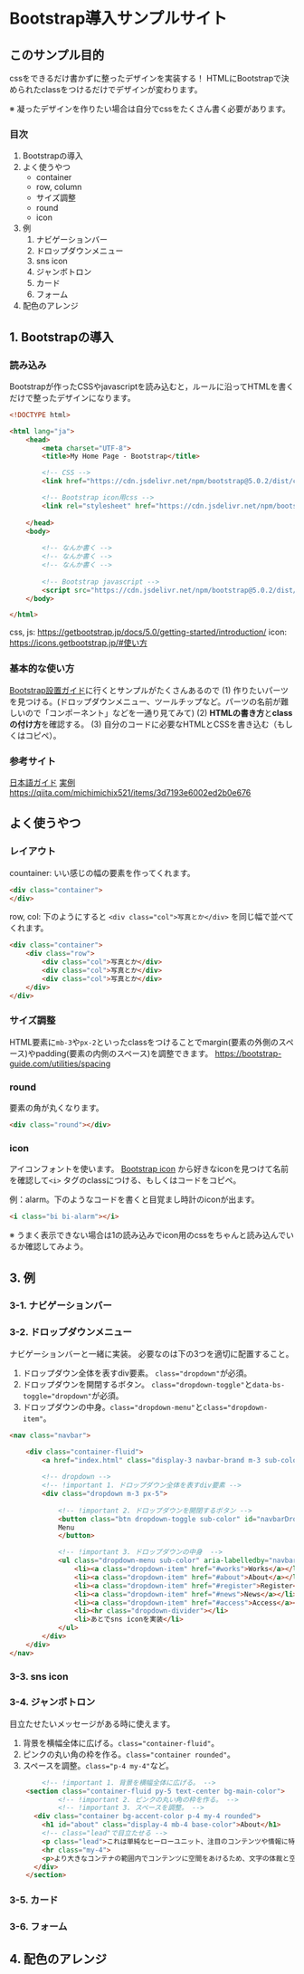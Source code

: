 # Bootstrap導入サンプルサイト
## このサンプル目的
cssをできるだけ書かずに整ったデザインを実装する！
HTMLにBootstrapで決められたclassをつけるだけでデザインが変わります。

※ 凝ったデザインを作りたい場合は自分でcssをたくさん書く必要があります。

### 目次
1.  Bootstrapの導入
2. よく使うやつ
	- container
	- row, column
	- サイズ調整
	- round
	- icon
3. 例
	1. ナビゲーションバー
	2. ドロップダウンメニュー
	3. sns icon
	4. ジャンボトロン
	5. カード
	6. フォーム
4. 配色のアレンジ
 
## 1. Bootstrapの導入
### 読み込み
Bootstrapが作ったCSSやjavascriptを読み込むと，ルールに沿ってHTMLを書くだけで整ったデザインになります。

```html
<!DOCTYPE html>

<html lang="ja">
	<head>
		<meta charset="UTF-8">
		<title>My Home Page - Bootstrap</title>

		<!-- CSS -->
		<link href="https://cdn.jsdelivr.net/npm/bootstrap@5.0.2/dist/css/bootstrap.min.css" rel="stylesheet" integrity="sha384-EVSTQN3/azprG1Anm3QDgpJLIm9Nao0Yz1ztcQTwFspd3yD65VohhpuuCOmLASjC" crossorigin="anonymous">

		<!-- Bootstrap icon用css -->
		<link rel="stylesheet" href="https://cdn.jsdelivr.net/npm/bootstrap-icons@1.8.0/font/bootstrap-icons.css">
	
	</head>
	<body>
	
		<!-- なんか書く -->
		<!-- なんか書く -->
		<!-- なんか書く -->
		
		<!-- Bootstrap javascript -->
		<script src="https://cdn.jsdelivr.net/npm/bootstrap@5.0.2/dist/js/bootstrap.bundle.min.js" integrity="sha384-MrcW6ZMFYlzcLA8Nl+NtUVF0sA7MsXsP1UyJoMp4YLEuNSfAP+JcXn/tWtIaxVXM" crossorigin="anonymous"></script>
	</body>

</html>
```

css, js: https://getbootstrap.jp/docs/5.0/getting-started/introduction/
icon: https://icons.getbootstrap.jp/#使い方

### 基本的な使い方
[Bootstrap設置ガイド](https://bootstrap-guide.com/)に行くとサンプルがたくさんあるので
(1) 作りたいパーツを見つける。(ドロップダウンメニュー、ツールチップなど。パーツの名前が難しいので「コンポーネント」などを一通り見てみて)
(2) **HTMLの書き方**と**classの付け方**を確認する。
(3) 自分のコードに必要なHTMLとCSSを書き込む（もしくはコピペ）。

### 参考サイト
[日本語ガイド](https://bootstrap-guide.com/)
[実例]( https://bootstrap-guide.com/example)
https://qiita.com/michimichix521/items/3d7193e6002ed2b0e676

## よく使うやつ
### レイアウト
countainer: いい感じの幅の要素を作ってくれます。
```html
<div class="container">
</div>
```

row, col: 下のようにすると `<div class="col">写真とか</div>` を同じ幅で並べてくれます。
```html
<div class="container">
	<div class="row">
		<div class="col">写真とか</div>
		<div class="col">写真とか</div>
		<div class="col">写真とか</div>
	</div>
</div>
```

### サイズ調整
HTML要素に`mb-3`や`px-2`といったclassをつけることでmargin(要素の外側のスペース)やpadding(要素の内側のスペース)を調整できます。
https://bootstrap-guide.com/utilities/spacing

### round
要素の角が丸くなります。
```html
<div class="round"></div>
```

### icon
アイコンフォントを使います。
[Bootstrap icon](https://icons.getbootstrap.jp) から好きなiconを見つけて名前を確認して`<i>` タグのclassにつける、もしくはコードをコピペ。

例：alarm。下のようなコードを書くと目覚まし時計のiconが出ます。
```html
<i class="bi bi-alarm"></i>
``` 

※ うまく表示できない場合は1の読み込みでicon用のcssをちゃんと読み込んでいるか確認してみよう。

## 3. 例
### 3-1. ナビゲーションバー
### 3-2. ドロップダウンメニュー
ナビゲーションバーと一緒に実装。
必要なのは下の3つを適切に配置すること。
1. ドロップダウン全体を表すdiv要素。 `class="dropdown"`が必須。
2. ドロップダウンを開閉するボタン。 `class="dropdown-toggle"`と`data-bs-toggle="dropdown"`が必須。
3. ドロップダウンの中身。`class="dropdown-menu"`と`class="dropdown-item"`。

```html
<nav class="navbar">

	<div class="container-fluid">
		<a href="index.html" class="display-3 navbar-brand m-3 sub-color">My Home Page</a>
	
		<!-- dropdown -->
		<!-- !important 1. ドロップダウン全体を表すdiv要素 -->
		<div class="dropdown m-3 px-5">
			
			<!-- !important 2. ドロップダウンを開閉するボタン -->
			<button class="btn dropdown-toggle sub-color" id="navbarDropdown" role="button" data-bs-toggle="dropdown" aria-expanded="false">
			Menu
			</button>

			<!-- !important 3. ドロップダウンの中身  -->
			<ul class="dropdown-menu sub-color" aria-labelledby="navbarDropdown">
				<li><a class="dropdown-item" href="#works">Works</a></li>
				<li><a class="dropdown-item" href="#about">About</a></li>
				<li><a class="dropdown-item" href="#register">Register</a></li>
				<li><a class="dropdown-item" href="#news">News</a></li>
				<li><a class="dropdown-item" href="#access">Access</a></li>
				<li><hr class="dropdown-divider"></li>
				<li>あとでsns iconを実装</li>
			</ul>
		</div>
	</div>
</nav>
```
### 3-3. sns icon
### 3-4. ジャンボトロン
目立たせたいメッセージがある時に使えます。

1. 背景を横幅全体に広げる。`class="container-fluid"`。
2. ピンクの丸い角の枠を作る。`class="container rounded"`。
3. スペースを調整。`class="p-4 my-4"`など。

```html
		<!-- !important 1. 背景を横幅全体に広げる。 -->
    <section class="container-fluid py-5 text-center bg-main-color">
			<!-- !important 2. ピンクの丸い角の枠を作る。 -->
			<!-- !important 3. スペースを調整。 -->
      <div class="container bg-accent-color p-4 my-4 rounded">
        <h1 id="about" class="display-4 mb-4 base-color">About</h1>
        <!-- class="lead"で目立たせる -->
        <p class="lead">これは単純なヒーローユニット、注目のコンテンツや情報に特別な注意を喚起するためのシンプルなジャンボトロンスタイルのコンポーネントです。</p>
        <hr class="my-4">
        <p>より大きなコンテナの範囲内でコンテンツに空間をあけるため、文字の体裁と空白ユーティリティクラスを使用している。</p>
      </div>
    </section>
```
### 3-5. カード
### 3-6. フォーム

## 4. 配色のアレンジ


